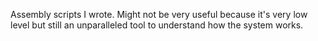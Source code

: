 Assembly scripts I wrote. Might not be very useful because it's very low level but still an unparalleled tool to understand how the system works.


